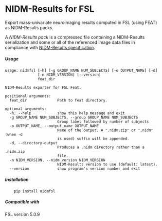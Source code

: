 
# NIDM-Results for FSL

Export mass-univariate neuroimaging results computed in FSL (using FEAT) as NIDM-Results packs.

A *NIDM-Results pack* is a compressed file containing a NIDM-Results serialization and some or all of the referenced image data files in compliance with [NIDM-Results specification](http://nidm.nidash.org/specs/nidm-results.html).

##### Usage
```
usage: nidmfsl [-h] [-g GROUP_NAME NUM_SUBJECTS] [-o OUTPUT_NAME] [-d]
               [-n NIDM_VERSION] [--version]
               feat_dir

NIDM-Results exporter for FSL Feat.

positional arguments:
  feat_dir              Path to feat directory.

optional arguments:
  -h, --help            show this help message and exit
  -g GROUP_NAME NUM_SUBJECTS, --group GROUP_NAME NUM_SUBJECTS
                        Group label followed by number of subjects
  -o OUTPUT_NAME, --output_name OUTPUT_NAME
                        Name of the output. A ".nidm.zip" or ".nidm" (when -d
                        is used) suffix will be appended.
  -d, --directory-output
                        Produces a .nidm directory rather than a .nidm.zip
                        file.
  -n NIDM_VERSION, --nidm_version NIDM_VERSION
                        NIDM-Results version to use (default: latest).
  --version             show program's version number and exit
```


##### Installation
```
    pip install nidmfsl
```

##### Compatible with 
FSL version 5.0.9
